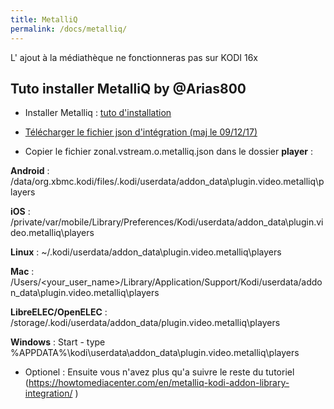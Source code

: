 ```yaml
---
title: MetalliQ
permalink: /docs/metalliq/
---
```


<p class="bg-danger"> L' ajout à la médiathèque ne fonctionneras pas sur KODI 16x </p>


<div class="panel panel-default">
  <div class="panel-heading">
    <h2 class="panel-title">Tuto installer MetalliQ by @Arias800</h2>
  </div>
  <div class="panel-body">

  - Installer Metalliq : [tuto d'installation](https://howtomediacenter.com/en/metalliq-kodi-addon-library-integration/)

  - [Télécharger le fichier json d'intégration (maj le 09/12/17)](https://github.com/Arias800/zonal.vstream.o.metalliq.json/raw/master/zonal.vstream.o.metalliq.json)

  - Copier le fichier zonal.vstream.o.metalliq.json dans le dossier **player** :

  **Android** : /data/org.xbmc.kodi/files/.kodi/userdata/addon_data\plugin.video.metalliq\players

  **iOS** : /private/var/mobile/Library/Preferences/Kodi/userdata/addon_data\plugin.video.metalliq\players

  **Linux** : ~/.kodi/userdata/addon_data\plugin.video.metalliq\players

  **Mac** : /Users/<your_user_name>/Library/Application/Support/Kodi/userdata/addon_data\plugin.video.metalliq\players

  **LibreELEC/OpenELEC** : /storage/.kodi/userdata/addon_data/plugin.video.metalliq\players

  **Windows** : Start - type %APPDATA%\kodi\userdata\addon_data\plugin.video.metalliq\players 


  - Optionel : Ensuite vous n'avez plus qu'a suivre le reste du tutoriel (https://howtomediacenter.com/en/metalliq-kodi-addon-library-integration/ ) 

  </div>
</div>
